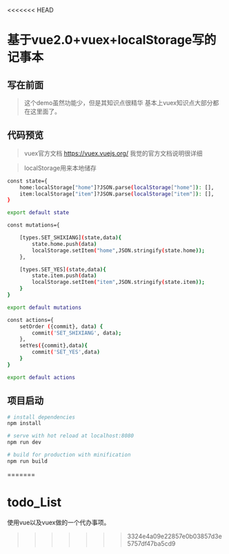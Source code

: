 <<<<<<< HEAD
# 基于vue2.0+vuex+localStorage写的记事本

## 写在前面

> 这个demo虽然功能少，但是其知识点很精华 基本上vuex知识点大部分都在这里面了。



## 代码预览

> vuex官方文档 https://vuex.vuejs.org/ 我觉的官方文档说明很详细<br>

> localStorage用来本地储存

```bash
const state={
    home:localStorage["home"]?JSON.parse(localStorage["home"]): [],
    item:localStorage["item"]?JSON.parse(localStorage["item"]): [],
}

export default state

```

```bash
const mutations={

    [types.SET_SHIXIANG](state,data){
        state.home.push(data)
        localStorage.setItem("home",JSON.stringify(state.home));
    },

    [types.SET_YES](state,data){
        state.item.push(data)
        localStorage.setItem("item",JSON.stringify(state.item));
    }
}

export default mutations

```


```bash
const actions={
    setOrder ({commit}, data) {
        commit('SET_SHIXIANG', data);
    },
    setYes({commit},data){
        commit('SET_YES',data)
    }
}

export default actions

```

## 项目启动

``` bash
# install dependencies
npm install

# serve with hot reload at localhost:8080
npm run dev

# build for production with minification
npm run build
```
=======
# todo_List
使用vue以及vuex做的一个代办事项。
>>>>>>> 3324e4a09e22857e0b03857d3e5757df47ba5cd9
